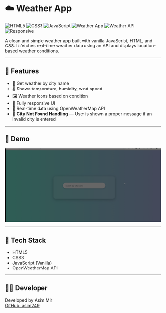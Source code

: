 # ☁️ Weather App

![HTML5](https://img.shields.io/badge/HTML5-orange)
![CSS3](https://img.shields.io/badge/CSS3-blue)
![JavaScript](https://img.shields.io/badge/JavaScript-yellow)
![Weather App](https://img.shields.io/badge/Weather-App-green)
![Weather API](https://img.shields.io/badge/API-WeatherAPI-blue)
![Responsive](https://img.shields.io/badge/Responsive-Yes-brightgreen)


A clean and simple weather app built with vanilla JavaScript, HTML, and CSS. It fetches real-time weather data using an API and displays location-based weather conditions.

---

## 🚀 Features

- 📍 Get weather by city name
- 🌡️ Shows temperature, humidity, wind speed
- 🖼️ Weather icons based on condition
- 📱 Fully responsive UI
- 🔁 Real-time data using OpenWeatherMap API
- 🚫 **City Not Found Handling** — User is shown a proper message if an invalid city is entered

---

## 🎥 Demo

![Weather App Demo](./gif/Weather.gif)

---

## 🔧 Tech Stack

- HTML5
- CSS3
- JavaScript (Vanilla)
- OpenWeatherMap API

---

## 🧑‍💻 Developer

Developed by Asim Mir  
[GitHub: asim249](https://github.com/asim249)
